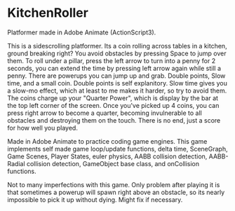 # KitchenRoller
Platformer made in Adobe Animate (ActionScript3).

This is a sidescrolling platformer. Its a coin rolling across tables in a kitchen, ground breaking right? You avoid obstacles by pressing Space to jump over them.
To roll under a pillar, press the left arrow to turn into a penny for 2 seconds, you can extend the time by pressing left arrow again while still a penny.
There are powerups you can jump up and grab. Double points, Slow time, and a small coin. Double points is self explanitory. Slow time gives you a slow-mo effect, which at least to me makes it harder, so try to avoid them.
The coins charge up your "Quarter Power", which is display by the bar at the top left corner of the screen. Once you've picked up 4 coins, you can press right arrow to become a quarter, becoming invulnerable to all obstacles and destroying them on the touch.
There is no end, just a score for how well you played.

Made in Adobe Animate to practice coding game engines. This game implements self made game loop/update functions, delta time, SceneGraph, Game Scenes, Player States, euler physics, AABB collision detection, AABB-Radial collision detection, GameObject base class, and onCollision functions.

Not to many imperfections with this game. Only problem after playing it is that sometimes a powerup will spawn right above an obstacle, so its nearly impossible to pick it up without dying. Might fix if necessary.
